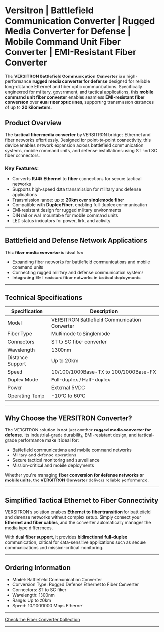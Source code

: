 # Versitron | Battlefield Communication Converter | Rugged Media Converter for Defense | Mobile Command Unit Fiber Converter | EMI-Resistant Fiber Converter

The **VERSITRON Battlefield Communication Converter** is a high-performance **rugged media converter for defense** designed for reliable long-distance Ethernet and fiber optic communications. Specifically engineered for military, government, and tactical applications, this **mobile command unit fiber converter** enables seamless **EMI-resistant fiber conversion** over **dual fiber optic lines**, supporting transmission distances of up to **20 kilometers**.

## Product Overview

The **tactical fiber media converter** by VERSITRON bridges Ethernet and fiber networks effortlessly. Designed for point-to-point connectivity, this device enables network expansion across battlefield communication systems, mobile command units, and defense installations using ST and SC fiber connectors.

### Key Features:

- Converts **RJ45 Ethernet** to **fiber** connections for secure tactical networks  
- Supports high-speed data transmission for military and defense applications  
- Transmission range: up to **20km over singlemode fiber**  
- Compatible with **Duplex Fiber**, enabling full-duplex communication  
- EMI-resistant design for rugged military environments  
- DIN rail or wall mountable for mobile command units  
- LED status indicators for power, link, and activity  

---

## Battlefield and Defense Network Applications

This **fiber media converter** is ideal for:

- Expanding fiber networks for battlefield communications and mobile command units  
- Connecting rugged military and defense communication systems  
- Integrating EMI-resistant fiber networks in tactical deployments  

---

## Technical Specifications

| Specification | Description |
|---------------|-------------|
| Model | VERSITRON Battlefield Communication Converter |
| Fiber Type | Multimode to Singlemode |
| Connectors | ST to SC fiber converter |
| Wavelength | 1300nm |
| Distance Support | Up to 20km |
| Speed | 10/100/1000Base-TX to 100/1000Base-FX |
| Duplex Mode | Full-duplex / Half-duplex |
| Power | External 5VDC |
| Operating Temp | -10°C to 60°C |

---

## Why Choose the VERSITRON Converter?

The VERSITRON solution is not just another **rugged media converter for defense**. Its industrial-grade durability, EMI-resistant design, and tactical-grade performance make it ideal for:

- Battlefield communications and mobile command networks  
- Military and defense operations  
- Secure tactical monitoring and surveillance  
- Mission-critical and mobile deployments  

Whether you're managing **fiber conversion for defense networks or mobile units**, the **VERSITRON Converter** delivers reliable performance.

---

## Simplified Tactical Ethernet to Fiber Connectivity

VERSITRON’s solution enables **Ethernet to fiber transition** for battlefield and defense networks without complex setup. Simply connect your **Ethernet and fiber cables**, and the converter automatically manages the media type differences.

With **dual fiber support**, it provides **bidirectional full-duplex** communication, critical for data-sensitive applications such as secure communications and mission-critical monitoring.

---

## Ordering Information

- Model: Battlefield Communication Converter  
- Conversion Type: Rugged Defense Ethernet to Fiber Converter  
- Connectors: ST to SC fiber  
- Wavelength: 1300nm  
- Range: Up to 20km  
- Speed: 10/100/1000 Mbps Ethernet  

---

[Check the Fiber Converter Collection](https://www.versitron.com/collections/fiber-optic-media-converters)

---
